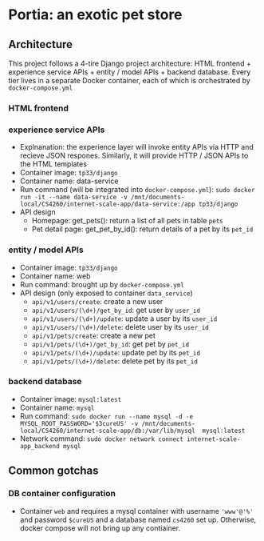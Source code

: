 # Portia: an exotic pet store
## Architecture
This project follows a 4-tire Django project architecture: HTML frontend + experience service APIs + entity / model APIs + backend database. Every tier lives in a separate Docker container, each of which is orchestrated by `docker-compose.yml`
### HTML frontend

### experience service APIs
 - Explnanation: the experience layer will invoke entity APIs via HTTP and recieve JSON respones. Similarly, it will provide HTTP / JSON APIs to the HTML templates
 - Container image: `tp33/django`
 - Container name: data-service
 - Run command (will be integrated into `docker-compose.yml`): `sudo docker run -it --name data-service -v /mnt/documents-local/CS4260/internet-scale-app/data-service:/app tp33/django`
 - API design
    - Homepage: get_pets(): return a list of all pets in table `pets`
    - Pet detail page: get_pet_by_id(): return details of a pet by its `pet_id`

### entity / model APIs
 - Container image: `tp33/django`
 - Container name: web
 - Run command: brought up by `docker-compose.yml`
 - API design (only exposed to container `data_service`)
    - `api/v1/users/create`: create a new user
    - `api/v1/users/(\d+)/get_by_id`: get user by `user_id`
    - `api/v1/users/(\d+)/update`: update a user by its `user_id`
    - `api/v1/users/(\d+)/delete`: delete user by its `user_id`
    - `api/v1/pets/create`: create a new pet
    - `api/v1/pets/(\d+)/get_by_id`: get pet by `pet_id`
    - `api/v1/pets/(\d+)/update`: update pet by its `pet_id`
    - `api/v1/pets/(\d+)/delete`: delete pet by its `pet_id`

### backend database
 - Container image: `mysql:latest`
 - Container name: `mysql`
 - Run command: `sudo docker run --name mysql -d -e MYSQL_ROOT_PASSWORD='$3cureUS' -v /mnt/documents-local/CS4260/internet-scale-app/db:/var/lib/mysql  mysql:latest`
 - Network command: `sudo docker network connect internet-scale-app_backend mysql`


## Common gotchas
 ### DB container configuration
 - Container `web` and requires a mysql container with username `'www'@'%'` and password `$cureUS` and a database named `cs4260` set up. Otherwise, docker compose will not bring up any contiainer. 